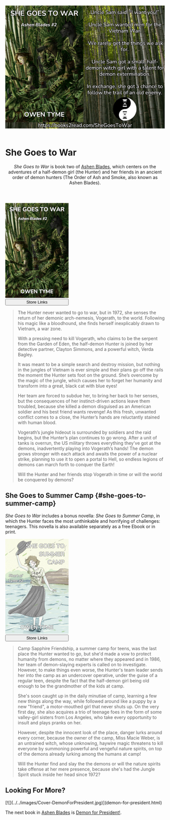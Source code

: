 <header>

[![](../../images/Flyer-SheGoesToWar.jpg)](https://books2read.com/SheGoesToWar)

</header>

# She Goes to War

<header>

*She Goes to War* is book two of [Ashen Blades](index.html), which centers on the adventures of a half-demon girl (the Hunter) and her friends in an ancient order of demon hunters (The Order of Ash and Smoke, also known as Ashen Blades).

</header>

><span class="book-cover">
[![](../../images/Cover-SheGoesToWar.jpg)](https://books2read.com/SheGoesToWar)  
[<button class="buy" style="display: inline-block; width: 100%; max-width: 200px;">Store Links</button>](https://books2read.com/SheGoesToWar)
</span>
>The Hunter never wanted to go to war, but in 1972, she senses the return of her demonic arch-nemesis, Vogerath, to the world. Following his magic like a bloodhound, she finds herself inexplicably drawn to Vietnam, a war zone.
>
>With a pressing need to kill Vogerath, who claims to be the serpent from the Garden of Eden, the half-demon Hunter is joined by her detective partner, Clayton Simmons, and a powerful witch, Verda Bagley.
>
>It was meant to be a simple search and destroy mission, but nothing in the jungles of Vietnam is ever simple and their plans go off the rails the moment the Hunter sets foot on the ground. She’s overcome by the magic of the jungle, which causes her to forget her humanity and transform into a great, black cat with blue eyes!
>
>Her team are forced to subdue her, to bring her back to her senses, but the consequences of her instinct-driven actions leave them troubled, because she killed a demon disguised as an American soldier and his best friend wants revenge! As this fresh, unwanted conflict comes to a close, the Hunter’s hands are reluctantly stained with human blood.
>
>Vogerath’s jungle hideout is surrounded by soldiers and the raid begins, but the Hunter’s plan continues to go wrong. After a unit of tanks is overrun, the US military throws everything they’ve got at the demons, inadvertently playing into Vogerath’s hands! The demon grows stronger with each attack and awaits the power of a nuclear strike, planning to use it to open a portal to Hell, so endless legions of demons can march forth to conquer the Earth!
>
>Will the Hunter and her friends stop Vogerath in time or will the world be conquered by demons?
><div style="clear: both;"></div>

## She Goes to Summer Camp {#she-goes-to-summer-camp}

*She Goes to War* includes a bonus novella: *She Goes to Summer Camp*, in which the Hunter faces the most unthinkable and horrifying of challenges: teenagers.  This novella is also available separately as a free Ebook or in print.

> <span class="book-cover">
[![](../../images/Cover-SheGoesToSummerCamp.jpg)](https://books2read.com/SheGoesToSummerCamp)  
[<button class="buy" style="display: inline-block; width: 100%; max-width: 200px;">Store Links</button>](https://books2read.com/SheGoesToSummerCamp)
</span>
>Camp Sapphire Friendship, a summer camp for teens, was the last place the Hunter wanted to go, but she'd made a vow to protect humanity from demons, no matter where they appeared and in 1986, her team of demon-slaying experts is called on to investigate. However, to make things even worse, the Hunter's team leader sends her into the camp as an undercover operative, under the guise of a regular teen, despite the fact that the half-demon girl being old enough to be the grandmother of the kids at camp.
>
>She's soon caught up in the daily minutiae of camp, learning a few new things along the way, while followed around like a puppy by a new "friend", a motor-mouthed girl that never shuts up. On the very first day, she also acquires a trio of teenage foes in the form of some valley-girl sisters from Los Angeles, who take every opportunity to insult and plays pranks on her.
>
>However, despite the innocent look of the place, danger lurks around every corner, because the owner of the camp, Miss Macie Weber, is an untrained witch, whose unknowing, haywire magic threatens to kill everyone by summoning powerful and vengeful nature spirits, on top of the demons already lurking among the humans at camp!
>
>Will the Hunter find and slay the the demons or will the nature spirits take offense at her mere presence, because she's had the Jungle Spirit stuck inside her head since 1972?
><div style="clear: both;"></div>

## Looking For More?

<span class="book-cover">
[![](../../images/Cover-DemonForPresident.jpg)](demon-for-president.html)
</span>

The next book in [Ashen Blades](index.html) is [Demon for President!](demon-for-president.html).

<div style="clear: both;"></div>
